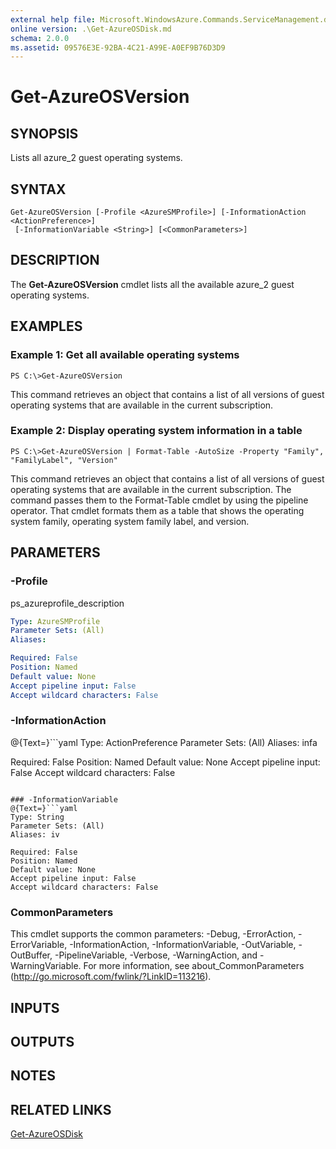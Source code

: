 ```yaml
---
external help file: Microsoft.WindowsAzure.Commands.ServiceManagement.dll-Help.xml
online version: .\Get-AzureOSDisk.md
schema: 2.0.0
ms.assetid: 09576E3E-92BA-4C21-A99E-A0EF9B76D3D9
---
```


# Get-AzureOSVersion

## SYNOPSIS
Lists all azure_2 guest operating systems.

## SYNTAX

```
Get-AzureOSVersion [-Profile <AzureSMProfile>] [-InformationAction <ActionPreference>]
 [-InformationVariable <String>] [<CommonParameters>]
```

## DESCRIPTION
The **Get-AzureOSVersion** cmdlet lists all the available azure_2 guest operating systems.

## EXAMPLES

### Example 1: Get all available operating systems
```
PS C:\>Get-AzureOSVersion
```

This command retrieves an object that contains a list of all versions of guest operating systems that are available in the current subscription.

### Example 2: Display operating system information in a table
```
PS C:\>Get-AzureOSVersion | Format-Table -AutoSize -Property "Family", "FamilyLabel", "Version"
```

This command retrieves an object that contains a list of all versions of guest operating systems that are available in the current subscription.
The command passes them to the Format-Table cmdlet by using the pipeline operator.
That cmdlet formats them as a table that shows the operating system family, operating system family label, and version.

## PARAMETERS

### -Profile
ps_azureprofile_description

```yaml
Type: AzureSMProfile
Parameter Sets: (All)
Aliases: 

Required: False
Position: Named
Default value: None
Accept pipeline input: False
Accept wildcard characters: False
```

### -InformationAction
@{Text=}```yaml
Type: ActionPreference
Parameter Sets: (All)
Aliases: infa

Required: False
Position: Named
Default value: None
Accept pipeline input: False
Accept wildcard characters: False
```

### -InformationVariable
@{Text=}```yaml
Type: String
Parameter Sets: (All)
Aliases: iv

Required: False
Position: Named
Default value: None
Accept pipeline input: False
Accept wildcard characters: False
```

### CommonParameters
This cmdlet supports the common parameters: -Debug, -ErrorAction, -ErrorVariable, -InformationAction, -InformationVariable, -OutVariable, -OutBuffer, -PipelineVariable, -Verbose, -WarningAction, and -WarningVariable. For more information, see about_CommonParameters (http://go.microsoft.com/fwlink/?LinkID=113216).

## INPUTS

## OUTPUTS

## NOTES

## RELATED LINKS

[Get-AzureOSDisk](.\Get-AzureOSDisk.md)


